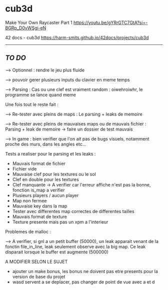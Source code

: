 # cub3d


Make Your Own Raycaster Part 1
https://youtu.be/gYRrGTC7GtA?si=-BGRp_D0vWSgi-eN

42 docs - cub3d
https://harm-smits.github.io/42docs/projects/cub3d


---
*TO DO*
---

--> Optionnel : rendre le jeu plus fluide

--> pouvoir gerer plusieurs inputs du clavier en meme temps

--> Parsing : Cas ou une clef est vraiment random : oiwehroiwhr, le programme se lance quand meme


Une fois tout le reste fait :

--> Re-tester avec pleins de maps : Le parsing + leaks de memoire

--> Re-tester avec pleins de mauvaises maps ou de mauvais fichier : Parsing + leak de memoire
	-> faire un dossier de test mauvais

--> In game : bien verifier que l'on ait pas de bugs visuels, notamment proche des murs, dans les angles etc...


Tests a realiser pour le parsing et les leaks :
- Mauvais format de fichier
- Fichier vide
- Mauvaise clef pour les textures ou le sol
- Clef en double pour les textures
- Clef manquante -> A verifier car l'erreur affiche n'est pas la bonne, fonction is_map a verifier
- Plusieurs players / aucun player
- Map non fermee
- Mauvaise key dans la map
- Tester avec differentes map correctes de differentes tailles
- Mauvais format de texture
- Texture presente mais pas un xpm a l'interieur

Problemes de malloc :

--> A verifier, si gnl a un petit buffer (50000), un leak apparait venant de la fonctin file_in_line, leak seulement observe avec la big map. Ce leak disparait lorsque le buffer est augmente (500000)

A MODIFIER SELON LE SUJET
- ajouter un make bonus, les bonus ne doivent pas etre presents pour la version de base du projet
- wasd servent a se deplacer, pas changer de point de vue avec a et d
